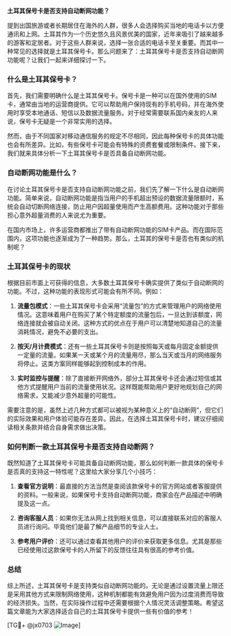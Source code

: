 **土耳其保号卡是否支持自动断网功能？**

提到出国旅游或者长期居住在海外的人群，很多人会选择购买当地的电话卡以方便通讯和上网。土耳其作为一个历史悠久且风景优美的国家，近年来吸引了越来越多的游客和定居者。对于这些人群来说，选择一张合适的电话卡至关重要。而其中一种常见的选择就是土耳其保号卡。那么问题来了：土耳其保号卡是否支持自动断网功能呢？让我们一起来详细探讨一下。

### 什么是土耳其保号卡？

首先，我们需要明确什么是土耳其保号卡。保号卡是一种可以在国外使用的SIM卡，通常由当地的运营商提供。它可以帮助用户保持现有的手机号码，并在海外使用时享受本地通话、短信以及数据流量服务。对于经常需要联系国内亲友的人来说，保号卡无疑是一个非常实用的选择。

然而，由于不同国家对移动通信服务的规定不尽相同，因此每种保号卡的具体功能也会有所差异。比如，有些保号卡可能会有特殊的资费套餐或限制条件。接下来，我们就来具体分析一下土耳其保号卡是否具备自动断网功能。

### 自动断网功能是什么？

在讨论土耳其保号卡是否支持自动断网功能之前，我们先了解一下什么是自动断网功能。简单来说，自动断网功能是指当用户的手机超出预设的数据流量限额时，系统会自动切断网络连接，防止用户因超量使用而产生高额费用。这种功能对于那些担心意外超量消费的人来说尤为重要。

在国内市场上，许多运营商都推出了带有自动断网功能的SIM卡产品。而在国际范围内，这项功能也逐渐成为了一种趋势。那么，土耳其的保号卡是否也有类似的机制呢？

### 土耳其保号卡的现状

根据目前市面上可获得的信息，大多数土耳其保号卡确实提供了类似于自动断网的功能。不过，这种功能的表现形式可能会有所不同。例如：

1. **流量包模式**：一些土耳其保号卡会采用“流量包”的方式来管理用户的网络使用情况。这意味着用户在购买了某个特定额度的流量包后，一旦达到该额度，网络连接就会被自动关闭。这种方式的优点在于用户可以清楚地知道自己的流量消耗情况，避免不必要的支出。
   
2. **按天/月计费模式**：还有一些土耳其保号卡则是按照每天或每月固定金额提供一定量的流量。如果某一天或某个月的流量用尽，那么当天或当月的网络服务将停止。这类方案同样能够起到控制成本的作用。

3. **实时监控与提醒**：除了直接断开网络外，部分土耳其保号卡还会通过短信或其他方式提醒用户当前的流量使用状况。这样既能帮助用户更好地规划自己的网络需求，又能减少意外超量的可能性。

需要注意的是，虽然上述几种方式都可以被视为某种意义上的“自动断网”，但它们的实际效果和用户体验可能存在差异。因此，在选择土耳其保号卡时，建议仔细阅读相关条款并结合自身需求做出决策。

### 如何判断一款土耳其保号卡是否支持自动断网？

既然知道了土耳其保号卡可能具备自动断网功能，那么如何判断一款具体的保号卡是否真的支持这一特性呢？这里给大家分享几个小技巧：

1. **查看官方说明**：最直接的方法当然是查阅该款保号卡的官方网站或者客服提供的资料。一般来说，如果保号卡支持自动断网功能，商家会在产品描述中明确提及这一点。

2. **咨询客服人员**：如果你无法从网上找到相关信息，可以直接联系对应的客服人员进行询问。毕竟他们是最了解产品细节的专业人士。

3. **参考用户评价**：还可以通过查看其他用户的评价来获取更多信息。尤其是那些已经使用过这款保号卡的人所留下的反馈往往具有很高的参考价值。

### 总结

综上所述，土耳其保号卡是支持类似自动断网功能的。无论是通过设置流量上限还是采用其他方式来限制网络使用，这种机制都能有效避免用户因为过度消费而导致的经济损失。当然，在实际操作过程中还需要根据个人情况灵活调整策略。希望这篇文章能为大家选择适合自己的土耳其保号卡提供一些有价值的参考！

[TG💪+ @jx0703 ![Image](https://github.com/user-attachments/assets/dbca1d08-cadb-493c-b0ec-ad6f7a83f270)]